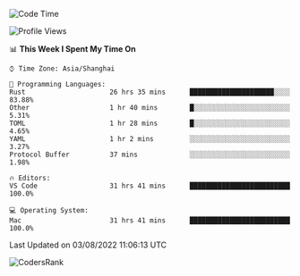 <!--START_SECTION:waka-->
![Code Time](http://img.shields.io/badge/Code%20Time-1%2C577%20hrs%2022%20mins-blue)

![Profile Views](http://img.shields.io/badge/Profile%20Views-34-blue)

📊 **This Week I Spent My Time On** 

```text
⌚︎ Time Zone: Asia/Shanghai

💬 Programming Languages: 
Rust                     26 hrs 35 mins      █████████████████████░░░░   83.88% 
Other                    1 hr 40 mins        █░░░░░░░░░░░░░░░░░░░░░░░░   5.31% 
TOML                     1 hr 28 mins        █░░░░░░░░░░░░░░░░░░░░░░░░   4.65% 
YAML                     1 hr 2 mins         ░░░░░░░░░░░░░░░░░░░░░░░░░   3.27% 
Protocol Buffer          37 mins             ░░░░░░░░░░░░░░░░░░░░░░░░░   1.98%

🔥 Editors: 
VS Code                  31 hrs 41 mins      █████████████████████████   100.0%

💻 Operating System: 
Mac                      31 hrs 41 mins      █████████████████████████   100.0%

```


 Last Updated on 03/08/2022 11:06:13 UTC
<!--END_SECTION:waka-->

![CodersRank](https://cr-skills-chart-widget.azurewebsites.net/api/api?username=BugenZhao&padding=16&tooltip=true&branding=false&sort-by-score=true&skills=Rust%2C%20Swift%2C%20C%2C%20TypeScript%2C%20Java%2C%20Go%2C%20Dart%2C%20C%2B%2B%2C%20Python%2C%20Assembly%2C%20Shell%2C%20Kotlin)
